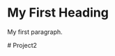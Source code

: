 <!DOCTYPE html>
<html>
<head>
<title>This is my first website | Code X</title>
</head>
<body>
<h1>My First Heading</h1>
<p>My first paragraph.</p>
</body>
</html># Project2
